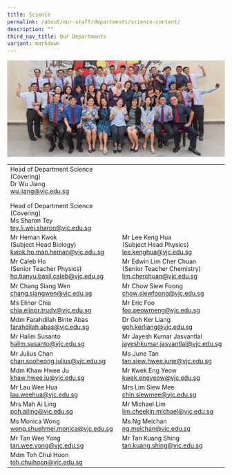 ```yaml
---
title: Science
permalink: /about/our-staff/departments/science-content/
description: ""
third_nav_title: Our Departments
variant: markdown
---
```

![](/images/d-sci-1024x455.jpg)


|  |  | 
| -------- | -------- | 
|Head of Department Science (Covering)<br>Dr Wu Jiang<br>[wu.jiang@vjc.edu.sg](mailto:wu.jiang@vjc.edu.sg)<br><br>Head of Department Science (Covering)<br>Ms Sharon Tey<br>[tey.li.wei.sharon@vjc.edu.sg](mailto:tey.li.wei.sharon@vjc.edu.sg) |
|Mr Heman Kwok<br>(Subject Head Biology)<br>[kwok.ho.man.heman@vjc.edu.sg](mailto:kwok.ho.man.heman@vjc.edu.sg)|Mr Lee Keng Hua<br>(Subject Head Physics)<br>[lee.kenghua@vjc.edu.sg](mailto:lee.kenghua@vjc.edu.sg)|
|Mr Caleb Ho<br>(Senior Teacher Physics)<br>[ho.tianyu.basil.caleb@vjc.edu.sg](mailto:ho.tianyu.basil.caleb@vjc.edu.sg) |Mr Edwin Lim Cher Chuan<br>(Senior Teacher Chemistry)<br>[lim.cherchuan@vjc.edu.sg](mailto:lim.cherchuan@vjc.edu.sg)|
| Mr Chang Siang Wen<br>[chang.siangwen@vjc.edu.sg](mailto:chang.siangwen@vjc.edu.sg)|Mr Chow Siew Foong<br>[chow.siewfoong@vjc.edu.sg](mailto:chow.siewfoong@vjc.edu.sg)| 
Ms Elinor Chia<br>[chia.elinor.trudy@vjc.edu.sg](mailto:chia.elinor.trudy@vjc.edu.sg)|Mr Eric Foo<br>[foo.peowmeng@vjc.edu.sg](mailto:foo.peowmeng@vjc.edu.sg)| 
Mdm Farahdilah Binte Abas<br>[farahdilah.abas@vjc.edu.sg](mailto:farahdilah.abas@vjc.edu.sg)|Dr Goh Ker Liang<br>[goh.kerliang@vjc.edu.sg](mailto:goh.kerliang@vjc.edu.sg) |
Mr Halim Susanto<br>[halim.susanto@vjc.edu.sg](mailto:halim.susanto@vjc.edu.sg)|Mr Jayesh Kumar Jasvantlal<br>[jayeshkumar.jasvantlal@vjc.edu.sg](mailto:jayeshkumar.jasvantlal@vjc.edu.sg)|	
Mr Julius Chan<br>[chan.sooheong.julius@vjc.edu.sg](mailto:chan.sooheong.julius@vjc.edu.sg)|Ms June Tan<br>[tan.siew.hwee.june@vjc.edu.sg](mailto:tan.siew.hwee.june@vjc.edu.sg)
|Mdm Khaw Hwee Ju<br>[khaw.hwee.ju@vjc.edu.sg](mailto:khaw.hwee.ju@vjc.edu.sg)| Mr Kwek Eng Yeow<br>[kwek.engyeow@vjc.edu.sg](mailto:kwek.engyeow@vjc.edu.sg)|
|Mr Lau Wee Hua<br>[lau.weehua@vjc.edu.sg](mailto:lau.weehua@vjc.edu.sg)|Mrs Lim Siew Mee<br>[chin.siewmee@vjc.edu.sg](mailto:chin.siewmee@vjc.edu.sg)| 
Mrs Mah Ai Ling<br>[poh.ailing@vjc.edu.sg](mailto:poh.ailing@vjc.edu.sg)|Mr Michael Lim<br>[lim.cheekin.michael@vjc.edu.sg](mailto:lim.cheekin.michael@vjc.edu.sg) | 
Ms Monica Wong<br>[wong.shuehmei.monica@vjc.edu.sg](mailto:wong.shuehmei.monica@vjc.edu.sg)|Ms Ng Meichan<br>[ng.meichan@vjc.edu.sg](mailto:ng.meichan@vjc.edu.sg)| Ms Ng Shu Von<br>[ng.shuvon@vjc.edu.sg](mailto:ng.shuvon@vjc.edu.sg)|
| Mr Tan Wee Yong<br>[tan.wee.yong@vjc.edu.sg](mailto:tan.wee.yong@vjc.edu.sg)| Mr Tan Kuang Shing<br>[tan.kuang.shing@vjc.edu.sg](mailto:tan.kuang.shing@vjc.edu.sg)|
Mdm Toh Chui Hoon<br>[toh.chuihoon@vjc.edu.sg](mailto:toh.chuihoon@vjc.edu.sg)<br>| 